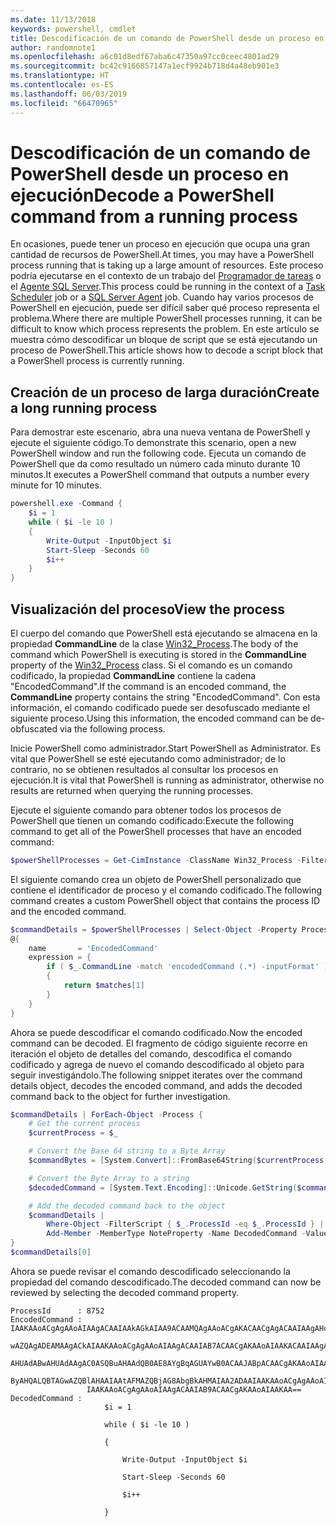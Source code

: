 ```yaml
---
ms.date: 11/13/2018
keywords: powershell, cmdlet
title: Descodificación de un comando de PowerShell desde un proceso en ejecución
author: randomnote1
ms.openlocfilehash: a6c01d8edf67aba6c47350a97cc0ceec4801ad29
ms.sourcegitcommit: bc42c9166857147a1ecf9924b718d4a48eb901e3
ms.translationtype: HT
ms.contentlocale: es-ES
ms.lasthandoff: 06/03/2019
ms.locfileid: "66470965"
---
```

# <a name="decode-a-powershell-command-from-a-running-process"></a><span data-ttu-id="9e2c6-103">Descodificación de un comando de PowerShell desde un proceso en ejecución</span><span class="sxs-lookup"><span data-stu-id="9e2c6-103">Decode a PowerShell command from a running process</span></span>

<span data-ttu-id="9e2c6-104">En ocasiones, puede tener un proceso en ejecución que ocupa una gran cantidad de recursos de PowerShell.</span><span class="sxs-lookup"><span data-stu-id="9e2c6-104">At times, you may have a PowerShell process running that is taking up a large amount of resources.</span></span>
<span data-ttu-id="9e2c6-105">Este proceso podría ejecutarse en el contexto de un trabajo del [Programador de tareas][] o el [Agente SQL Server][].</span><span class="sxs-lookup"><span data-stu-id="9e2c6-105">This process could be running in the context of a [Task Scheduler][] job or a [SQL Server Agent][] job.</span></span> <span data-ttu-id="9e2c6-106">Cuando hay varios procesos de PowerShell en ejecución, puede ser difícil saber qué proceso representa el problema.</span><span class="sxs-lookup"><span data-stu-id="9e2c6-106">Where there are multiple PowerShell processes running, it can be difficult to know which process represents the problem.</span></span> <span data-ttu-id="9e2c6-107">En este artículo se muestra cómo descodificar un bloque de script que se está ejecutando un proceso de PowerShell.</span><span class="sxs-lookup"><span data-stu-id="9e2c6-107">This article shows how to decode a script block that a PowerShell process is currently running.</span></span>

## <a name="create-a-long-running-process"></a><span data-ttu-id="9e2c6-108">Creación de un proceso de larga duración</span><span class="sxs-lookup"><span data-stu-id="9e2c6-108">Create a long running process</span></span>

<span data-ttu-id="9e2c6-109">Para demostrar este escenario, abra una nueva ventana de PowerShell y ejecute el siguiente código.</span><span class="sxs-lookup"><span data-stu-id="9e2c6-109">To demonstrate this scenario, open a new PowerShell window and run the following code.</span></span> <span data-ttu-id="9e2c6-110">Ejecuta un comando de PowerShell que da como resultado un número cada minuto durante 10 minutos.</span><span class="sxs-lookup"><span data-stu-id="9e2c6-110">It executes a PowerShell command that outputs a number every minute for 10 minutes.</span></span>

```powershell
powershell.exe -Command {
    $i = 1
    while ( $i -le 10 )
    {
        Write-Output -InputObject $i
        Start-Sleep -Seconds 60
        $i++
    }
}
```

## <a name="view-the-process"></a><span data-ttu-id="9e2c6-111">Visualización del proceso</span><span class="sxs-lookup"><span data-stu-id="9e2c6-111">View the process</span></span>

<span data-ttu-id="9e2c6-112">El cuerpo del comando que PowerShell está ejecutando se almacena en la propiedad **CommandLine** de la clase [Win32_Process][].</span><span class="sxs-lookup"><span data-stu-id="9e2c6-112">The body of the command which PowerShell is executing is stored in the **CommandLine** property of the [Win32_Process][] class.</span></span> <span data-ttu-id="9e2c6-113">Si el comando es un comando codificado, la propiedad **CommandLine** contiene la cadena "EncodedCommand".</span><span class="sxs-lookup"><span data-stu-id="9e2c6-113">If the command is an encoded command, the **CommandLine** property contains the string "EncodedCommand".</span></span> <span data-ttu-id="9e2c6-114">Con esta información, el comando codificado puede ser desofuscado mediante el siguiente proceso.</span><span class="sxs-lookup"><span data-stu-id="9e2c6-114">Using this information, the encoded command can be de-obfuscated via the following process.</span></span>

<span data-ttu-id="9e2c6-115">Inicie PowerShell como administrador.</span><span class="sxs-lookup"><span data-stu-id="9e2c6-115">Start PowerShell as Administrator.</span></span> <span data-ttu-id="9e2c6-116">Es vital que PowerShell se esté ejecutando como administrador; de lo contrario, no se obtienen resultados al consultar los procesos en ejecución.</span><span class="sxs-lookup"><span data-stu-id="9e2c6-116">It is vital that PowerShell is running as administrator, otherwise no results are returned when querying the running processes.</span></span>

<span data-ttu-id="9e2c6-117">Ejecute el siguiente comando para obtener todos los procesos de PowerShell que tienen un comando codificado:</span><span class="sxs-lookup"><span data-stu-id="9e2c6-117">Execute the following command to get all of the PowerShell processes that have an encoded command:</span></span>

```powershell
$powerShellProcesses = Get-CimInstance -ClassName Win32_Process -Filter 'CommandLine LIKE "%EncodedCommand%"'
```

<span data-ttu-id="9e2c6-118">El siguiente comando crea un objeto de PowerShell personalizado que contiene el identificador de proceso y el comando codificado.</span><span class="sxs-lookup"><span data-stu-id="9e2c6-118">The following command creates a custom PowerShell object that contains the process ID and the encoded command.</span></span>

```powershell
$commandDetails = $powerShellProcesses | Select-Object -Property ProcessId,
@{
    name       = 'EncodedCommand'
    expression = {
        if ( $_.CommandLine -match 'encodedCommand (.*) -inputFormat' )
        {
            return $matches[1]
        }
    }
}
```

<span data-ttu-id="9e2c6-119">Ahora se puede descodificar el comando codificado.</span><span class="sxs-lookup"><span data-stu-id="9e2c6-119">Now the encoded command can be decoded.</span></span> <span data-ttu-id="9e2c6-120">El fragmento de código siguiente recorre en iteración el objeto de detalles del comando, descodifica el comando codificado y agrega de nuevo el comando descodificado al objeto para seguir investigándolo.</span><span class="sxs-lookup"><span data-stu-id="9e2c6-120">The following snippet iterates over the command details object, decodes the encoded command, and adds the decoded command back to the object for further investigation.</span></span>

```powershell
$commandDetails | ForEach-Object -Process {
    # Get the current process
    $currentProcess = $_

    # Convert the Base 64 string to a Byte Array
    $commandBytes = [System.Convert]::FromBase64String($currentProcess.EncodedCommand)

    # Convert the Byte Array to a string
    $decodedCommand = [System.Text.Encoding]::Unicode.GetString($commandBytes)

    # Add the decoded command back to the object
    $commandDetails |
        Where-Object -FilterScript { $_.ProcessId -eq $_.ProcessId } |
        Add-Member -MemberType NoteProperty -Name DecodedCommand -Value $decodedCommand
}
$commandDetails[0]
```

<span data-ttu-id="9e2c6-121">Ahora se puede revisar el comando descodificado seleccionando la propiedad del comando descodificado.</span><span class="sxs-lookup"><span data-stu-id="9e2c6-121">The decoded command can now be reviewed by selecting the decoded command property.</span></span>

```output
ProcessId      : 8752
EncodedCommand : IAAKAAoACgAgAAoAIAAgACAAIAAkAGkAIAA9ACAAMQAgAAoACgAKACAACgAgACAAIAAgAHcAaABpAGwAZQAgACgAIAAkAGkAIAAtAG
                 wAZQAgADEAMAAgACkAIAAKAAoACgAgAAoAIAAgACAAIAB7ACAACgAKAAoAIAAKACAAIAAgACAAIAAgACAAIABXAHIAaQB0AGUALQBP
                 AHUAdABwAHUAdAAgAC0ASQBuAHAAdQB0AE8AYgBqAGUAYwB0ACAAJABpACAACgAKAAoAIAAKACAAIAAgACAAIAAgACAAIABTAHQAYQ
                 ByAHQALQBTAGwAZQBlAHAAIAAtAFMAZQBjAG8AbgBkAHMAIAA2ADAAIAAKAAoACgAgAAoAIAAgACAAIAAgACAAIAAgACQAaQArACsA
                 IAAKAAoACgAgAAoAIAAgACAAIAB9ACAACgAKAAoAIAAKAA==
DecodedCommand :
                     $i = 1

                     while ( $i -le 10 )

                     {

                         Write-Output -InputObject $i

                         Start-Sleep -Seconds 60

                         $i++

                     }
```

[Programador de tareas]: /windows/desktop/TaskSchd/task-scheduler-start-page
[Task Scheduler]: /windows/desktop/TaskSchd/task-scheduler-start-page
[Agente SQL Server]: /sql/ssms/agent/sql-server-agent
[SQL Server Agent]: /sql/ssms/agent/sql-server-agent
[Win32_Process]: /windows/desktop/CIMWin32Prov/win32-process
